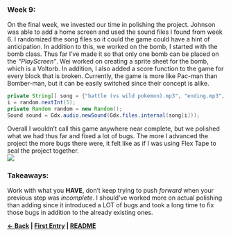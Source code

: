### Week 9:

On the final week, we invested our time in polishing the project. Johnson was able to add a home screen and used the sound files I found from week 6. I randomized the song files so it could the game could have a hint of anticipation. In addition to this, we worked on the bomb, I started with the bomb class. Thus far I’ve made it so that only one bomb can be placed on the _“PlayScreen”_. Wei worked on creating a sprite sheet for the bomb, which is a Voltorb. In addition, I also added a score function to the game for every block that is broken. Currently, the game is more like Pac-man than Bomber-man, but it can be easily switched since their concept is alike. 

```java
private String[] song = {"battle (vs wild pokemon).mp3", "ending.mp3", "lavender town's theme.mp3","pokemon center.mp3", "the road to lavender town - from vermillion.mp3", "the road to viridian city - from palette.mp3"};
i = random.nextInt(5);
private Random random = new Random();
Sound sound = Gdx.audio.newSound(Gdx.files.internal(song[i]));
```

Overall I wouldn’t call this game anywhere near complete, but we polished what we had thus far and fixed a lot of bugs. The more I advanced the project the more bugs there were, it felt like as if I was using Flex Tape to seal the project together. 
<br><img src = "https://raw.githubusercontent.com/Jeffreyg2240/Independent-Study-Java/master/images/Finalproduct2.gif">

### Takeaways:
Work with what you **HAVE**, don’t keep trying to push *forward* when your previous step was *incomplete*. I should’ve worked more on actual polishing than adding since it introduced a LOT of bugs and took a long time to fix those bugs in addition to the already existing ones.


<b>[&larr; Back](Entry_8.md) | [First Entry](Entry_1.md) | [README](../README.md)</b>